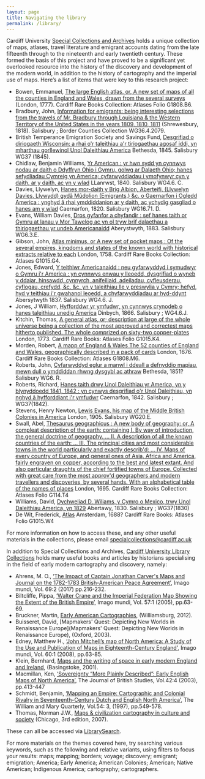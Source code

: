 ```yaml
---
layout: page
title: Navigating the library
permalink: /library/
---
```

Cardiff University [Special Collections and Archives](https://www.cardiff.ac.uk/special-collections) holds a unique collection of maps, atlases, travel literature and emigrant accounts dating from the late fifteenth through to the nineteenth and early twentieth century. These formed the basis of this project and have proved to be a significant yet overlooked resource into the history of the discovery and development of the modern world, in addition to the history of cartography and the imperial use of maps. Here’s a list of items that were key to this research project: 

- Bowen, Emmanuel, [The large English atlas, or, A new set of maps of all the counties in England and Wales, drawn from the several surveys](https://librarysearch.cardiff.ac.uk/permalink/44WHELF_CAR/c1t5b/alma9910778533402420) (London, 1777). Cardiff Rare Books Collection: Atlases Folio G1808.B6. 
- Bradbury, John, [Information for emigrants: being interesting selections from the travels of Mr. Bradbury through Louisiana & the Western Territory of the United States in the years 1809, 1810, 1811](https://librarysearch.cardiff.ac.uk/permalink/44WHELF_CAR/1fseqj3/alma994635183402420) (Shrewesbury, 1818). Salisbury ; Border Counties Collection WG36.4.2079. 
- British Temperance Emigration Society and Savings Fund, [Desgrifiad o diriogaeth Wisconsin: a rhai o'r taleithiau a'r tiriogaethau agosaf iddi, yn mharthau gorllewinol Unol Daleithiau America](https://librarysearch.cardiff.ac.uk/permalink/44WHELF_CAR/1fseqj3/alma994322733402420) Bethesda, 1845. Salisbury WG37 (1845).  
- Chidlaw, Benjamin Williams, [Yr American : yr hwn sydd yn cynnwys nodau ar daith o Ddyffryn Ohio i Gymru, golwg ar Dalaeth Ohio; hanes sefydliadau Cymreig yn America; cyfarwyddiadau i ymofynwyr cyn y daith, ar y daith, ac yn y wlad](https://librarysearch.cardiff.ac.uk/permalink/44WHELF_CAR/1fseqj3/alma994659873402420) LLanrwst, 1840. Salisbury WG4.6. C.  
- Davies, Llywelyn, [Hanes mor-daith y Brig Albion, Aberteifi, (Llywelyn Davies, Llywydd) gydâ Mûdolion (Emigrants,) &c. o Gaernarfon i Ogledd America : ynghyd â rhai ymddiddanion ar y daith, ac ychydig gasgliad o hanes am y wlad](https://librarysearch.cardiff.ac.uk/permalink/44WHELF_CAR/1fseqj3/alma994602323402420) Caernarfon, 1820. Salisbury WG16.71. D. 
- Evans, William Davies, [Dros gyfanfor a chyfandir : sef hanes taith or Gymru at lanau y Mor Tawelog ac yn ol tryw brif dalaethau a thiriogaethau yr undeb Americanaidd](https://librarysearch.cardiff.ac.uk/permalink/44WHELF_CAR/1fseqj3/alma993734713402420) Aberystwyth, 1883. Salisbury WG6.3.E. 
- Gibson, John, [Atlas minimus, or A new set of pocket maps : Of the several empires, kingdoms and states of the known world with historical extracts relative to each](https://librarysearch.cardiff.ac.uk/permalink/44WHELF_CAR/1fseqj3/alma9910615523402420) London, 1758. Cardiff Rare Books Collection: Atlases G1015.G4. 
- Jones, Edward, [Y teithiwr Americanaidd : neu gyfarwyddyd i symudwyr o Gymru i'r America : yn cynnwys enwau y lleoedd, dysgrifiad o wyneb y ddaiar, hinsawdd, cynnyrch, anifeiliaid, adeiladau, cyfleusderau, cyflogau, crefydd, &c. &c. yn y taleithiau lle y preswylia y Cymry; hefyd, hyd y teithiau i'r gwahanol leoedd, a chyfarwyddiadau ar hyd-ddynt](https://librarysearch.cardiff.ac.uk/permalink/44WHELF_CAR/1fseqj3/alma994577683402420) Abersytwyth 1837. Salisbury WG4.6. J. 
- Jones, J William, [Hyfforddwr yr ymfudwr, yn cynnwys crynodeb o hanes taleithiau unedig America](https://librarysearch.cardiff.ac.uk/permalink/44WHELF_CAR/1fseqj3/alma994442503402420) Dinbych, 1866. Salisbury ; WG4.6.J. 
- Kitchin, Thomas,  [A general atlas, or; description at large of the whole universe being a collection of the most approved and correctest maps hitherto published. The whole comprized on sixty-two copper-plates](https://librarysearch.cardiff.ac.uk/permalink/44WHELF_CAR/1fseqj3/alma9910796183402420) London, 1773. Cardiff Rare Books: Atlases Folio G1015.K4. 
- Morden, Robert, [A mapp of England & Wales The 52 counties of England and Wales, geographically described in a pack of cards](https://librarysearch.cardiff.ac.uk/permalink/44WHELF_CAR/1fseqj3/alma9910634663402420) London, 1676. Cardiff Rare Books Collection: Atlases G1808.M6. 
- Roberts, John, [Cyfarwyddyd eglur a manwl i ddeall a defnyddio mapiau, mewn dull o ymddiddan rhwng dysgybl ac athraw](https://librarysearch.cardiff.ac.uk/permalink/44WHELF_CAR/1fseqj3/alma994558443402420) Bethesda, 1851? Salisbury WG6. R.  
- Roberts, Richard, [Hanes taith drwy Unol Daleithiau yr America, yn y blynyddoedd 1841, 1842 : yn cynwys desgrifiad o'r Unol Daleithiau, yn nghyd â hyfforddiant i'r ymfudwr](https://librarysearch.cardiff.ac.uk/permalink/44WHELF_CAR/1fseqj3/alma993420613402420) Caernarfon, 1842. Salisbury ; WG37(1842). 
- Stevens, Henry Newton, [Lewis Evans, his map of the Middle British Colonies in America](https://librarysearch.cardiff.ac.uk/permalink/44WHELF_CAR/1fseqj3/alma996077553402420) London, 1905. Salisbury WG20.E. 
- Swall, Abel, [Thesaurus geographicus : A new body of geography: or, A compleat description of the earth: containing I. By way of introduction, the general doctrine of geography. ... II. A description of all the known countries of the earth: ... III. The principal cities and most considerable towns in the world particularly and exactly describ'd: ... IV. Maps of every country of Europe, and general ones of Asia, Africa and America, fairly engraven on copper, according to the best and latest extant. And also particular draughts of the chief fortified towns of Europe. Collected with great care from the most approv'd geographers and modern travellers and discoveries, by several hands. With an alphabetical table of the names of places](https://librarysearch.cardiff.ac.uk/permalink/44WHELF_CAR/1fseqj3/alma9910690523402420) London, 1695. Cardiff Rare Books Collection: Atlases Folio G114.T4 
- Williams, David, [Dychweliad D. Wiliams, y Cymro o Mexico, trwy Unol Daleithiau America, yn 1829](https://librarysearch.cardiff.ac.uk/permalink/44WHELF_CAR/1fseqj3/alma994654883402420) Abertawy, 1830. Salisbury ; WG37(1830) 
- De Wit, Frederick, [Atlas](https://librarysearch.cardiff.ac.uk/permalink/44WHELF_CAR/c1t5b/alma9910894573402420) Amsterdam, 1688? Cardiff Rare Books: Atlases Folio G1015.W4 

For more information on how to access these, and any other useful materials in the collections, please email specialcollections@cardiff.ac.uk 

In addition to Special Collections and Archives, [Cardiff University Library Collections](https://www.cardiff.ac.uk/libraries) holds many useful books and articles by historians specialising in the field of early modern cartography and discovery, namely:  

- Ahrens, M. O., [‘The Impact of Captain Jonathan Carver's Maps and Journal on the 1782-1783 British-American Peace Agreement’](https://librarysearch.cardiff.ac.uk/permalink/44WHELF_CAR/b7291a/cdi_proquest_journals_1908767086), Imago mundi, Vol. 69:2 (2017) pp.216-232. 
- Biltcliffe, Pippa, [‘Walter Crane and the Imperial Federation Map Showing the Extent of the British Empire’](https://librarysearch.cardiff.ac.uk/permalink/44WHELF_CAR/b7291a/cdi_informaworld_taylorfrancis_310_1080_0308569042000289851), Imago mundi, Vol. 57:1 (2005), pp.63-69. 
- Bruckner, Martin, [Early American Cartographies](https://librarysearch.cardiff.ac.uk/permalink/44WHELF_CAR/1fseqj3/alma9911754371902420), (Williamsburg, 2012).  
- Buisseret, David, [Mapmakers' Quest: Depicting New Worlds in Renaissance Europe](Mapmakers' Quest: Depicting New Worlds in Renaissance Europe), (Oxford, 2003).  
- Edney, Matthew H., [‘John Mitchell’s map of North America: A Study of the Use and Publication of Maps in Eighteenth-Century England’](https://librarysearch.cardiff.ac.uk/permalink/44WHELF_CAR/b7291a/cdi_pascalfrancis_primary_20260281), Imago mundi, Vol. 60:1 (2008), pp.63-85. 
- Klein, Bernhard, [Maps and the writing of space in early modern England and Ireland](https://librarysearch.cardiff.ac.uk/permalink/44WHELF_CAR/1fseqj3/alma995469533402420), (Basingstoke, 2001).  
- Macmillan, Ken, [‘Sovereignty “More Plainly Described”: Early English Maps of North America’](https://librarysearch.cardiff.ac.uk/permalink/44WHELF_CAR/b7291a/cdi_webofscience_primary_000186579800001), The Journal of British Studies, Vol.42:4 (2003), pp.413-447 
- Schmidt, Benjamin, [‘Mapping an Empire: Cartographic and Colonial Rivalry in Seventeenth-Century Dutch and English North America’](https://librarysearch.cardiff.ac.uk/permalink/44WHELF_CAR/b7291a/cdi_proquest_journals_219813043), The William and Mary Quarterly, Vol.54: 3, (1997), pp.549-578. 
- Thomas, Norman J.W., [Maps & civilization cartography in culture and society](https://librarysearch.cardiff.ac.uk/permalink/44WHELF_CAR/c1t5b/alma9911765498702420) (Chicago, 3rd edition, 2007).  

These can all be accessed via [LibrarySearch](https://librarysearch.cardiff.ac.uk/discovery/search?vid=44WHELF_CAR:44WHELF_CAR_VU1).  

For more materials on the themes covered here, try searching various keywords, such as the following and relative variants, using filters to focus your results: maps; mapping; borders; voyage; discovery; emigrant; emigration; America; Early America; American Colonies; American; Native American; Indigenous America; cartography; cartographers.